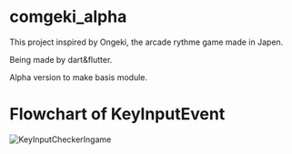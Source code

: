 # comgeki_alpha

This project inspired by Ongeki, the arcade rythme game made in Japen.

Being made by dart&flutter.

Alpha version to make basis module.



# Flowchart of KeyInputEvent
![KeyInputCheckerIngame](https://github.com/Polimachi/comgeki_alpha/assets/133642435/0b51803a-73e1-4747-887f-91155aab565a)
